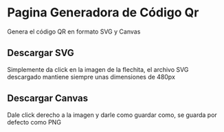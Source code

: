 # Pagina Generadora de Código Qr

Genera el código QR en formato SVG y Canvas

## Descargar SVG

Simplemente da click en la imagen de la flechita, el archivo SVG descargado mantiene siempre unas dimensiones de 480px

## Descargar Canvas

Dale click derecho a la imagen y darle como guardar como, se guarda por defecto como PNG
